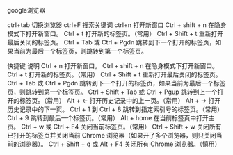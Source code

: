 google浏览器

ctrl+tab  切换浏览器
ctrl+F   搜索关键词
ctrl+n  打开新窗口
Ctrl + shift + n    在隐身模式下打开新窗口。
Ctrl + t 打开新的标签页。（常用）
Ctrl + Shift + t  重新打开最后关闭的标签页。
Ctrl + Tab 或 Ctrl + Pgdn   跳转到下一个打开的标签页，如果当前为最后一个标签页，则跳转到第一个标签页。

快捷键 说明
Ctrl + n 打开新窗口。
Ctrl + shift + n 在隐身模式下打开新窗口。
Ctrl + t 打开新的标签页。（常用）
Ctrl + Shift + t 重新打开最后关闭的标签页。
Ctrl + Tab 或 Ctrl + Pgdn 跳转到下一个打开的标签页，如果当前为最后一个标签页，则跳转到第一个标签页。
Ctrl + Shift + Tab 或 Ctrl + Pgup 跳转到上一个打开的标签页。（常用）
Alt + ← 打开历史记录中的上一页。（常用）
Alt + → 打开历史记录中的下一页。
Ctrl + 1 到 Ctrl + 8 跳转到指定索引号的标签页。（常用）
Ctrl + 9 跳转到最后一个标签页。（常用）
Alt + home 在当前标签页中打开主页。
Ctrl + w 或 Ctrl + F4 关闭当前标签页。（常用）
Ctrl + Shift + w 关闭所有已打开的标签页并关闭当前 Chrome 浏览器（如果开了多个浏览器，则只关闭当前的浏览器）。
Ctrl + Shift + q 或 Alt + F4 关闭所有 Chrome 浏览器。（慎用）
